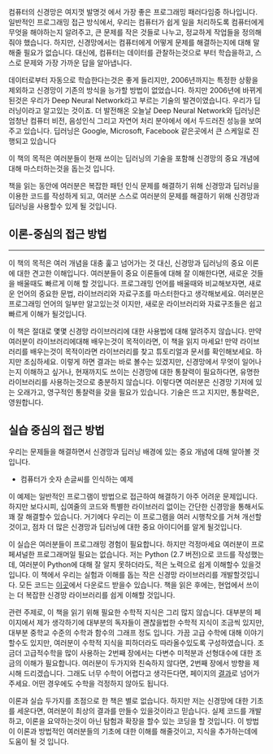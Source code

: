 컴퓨터의 신경망은 여지껏 발명것 에서 가장 좋은 프로그래밍 패러다임중 하나입니다.
일반적인 프로그래밍 접근 방식에서, 우리는 컴퓨터가 쉽게 일을 처리하도록 컴퓨터에게 무엇을 해야하는지 알려주고, 큰 문제를 작은 것들로 나누고, 정교하게 작업들을 정의해줘야 했습니다. 하지만, 신경망에서는 컴퓨터에게 어떻게 문제를 해결하는지에 대해 말 해줄 필요가 없습니다. 대신에, 컴퓨터는 데이터를 관찰하는것으로 부터 학습을하고, 스스로 문제와 가장 가까운 답을 알아냅니다.

데이터로부터 자동으로 학습한다는것은 좋게 들리지만, 2006년까지는 특정한 상황을 제외하고 신경망이 기존의 방식을 능가할 방법이 없었습니다. 하지만 2006년에 바뀌게 된것은 우리가 Deep Neural Network라고 부르는 기술의 발견이였습니다. 우리가 딥러닝이라고 알고있는 것이죠. 더 발전해온 오늘날 Deep Neural Network와 딥러닝은 엄청난 컴퓨터 비전, 음성인식 그리고 자연어 처리 분야에서 에서 두드러진 성능을 보여주고 있습니다. 딥러닝은 Google, Microsoft, Facebook 같은곳에서 큰 스케일로 진행되고 있습니다

이 책의 목적은 여러분들이 현재 쓰이는 딥러닝의 기술을 포함해 신경망의 중요 개념에 대해 마스터하는것을 돕는것 입니다.

책을 읽는 동안에 여러분은 복잡한 패턴 인식 문제를 해결하기 위해 신경망과 딥러닝을 이용한 코드를 작성하게 되고, 여러분 스스로 여러분의 문제를 해결하기 위해 신경망과 딥러닝을 사용할수 있게 될 것입니다.

## 이론-중심의 접근 방법

---

이 책의 목적은 여러 개념을 대충 훑고 넘어가는 것 대신, 신경망과 딥러닝의 중요 이론에 대한 견고한 이해입니다.
여러분들이 중요 이론들에 대해 잘 이해한다면, 새로운 것들을 배울때도 빠르게 이해 할 것입니다. 프로그래밍 언어를 배울때와 비교해보자면, 새로운 언어의 중요한 문법, 라이브러리와 자료구조를 마스터한다고 생각해보세요. 여러분은 프로그래밍 언어의 일부만 알고있는것 이지만, 새로운 라이브러리와 자료구조들은 쉽고 빠르게 이해가 될것입니다.

이 책은 절대로 몇몇 신경망 라이브러리에 대한 사용법에 대해 알려주지 않습니다. 만약 여러분이 라이브러리에대해 배우는것이 목적이라면, 이 책을 읽지 마세요! 만약 라이브러리를 배우는것이 목적이라면 라이브러리를 찾고 튜토리얼과 문서를 확인해보세요. 하지만 조심하세요. 이렇게 하면 결과는 바로 볼수는 있겠지만, 신경망에서 무엇이 일어나는지 이해하고 싶거나, 현재까지도 쓰이는 신경망에 대한 통찰력이 필요하다면, 유명한 라이브러리를 사용하는것으로 충분하지 않습니다. 이렇다면 여러분은 신경망 기저에 있는 오래가고, 영구적인 통찰력을 갖을 필요가 있습니다. 기술은 뜨고 지지만, 통찰력은, 영원합니다.

## 실습 중심의 접근 방법

우리는 문제들을 해결하면서 신경망과 딥러닝 배경에 있는 중요 개념에 대해 알아볼 것 입니다.

- 컴퓨터가 숫자 손글씨를 인식하는 예제

이 예제는 일반적인 프로그램이 방법으로 접근하여 해결하기 아주 어려운 문제입니다. 하지만 보다시피, 십여줄의 코드와 특별한 라이브러리 없이는 간단한 신경망을 통해서도 꽤 잘 해결할수 있습니다. 거기에다 우리는 이 프로그램을 여러 시행착오를 거쳐 개선할것이고, 점차 더 많은 신경망과 딥러닝에 대한 중요 아이디어를 알게 될것입니다.

이 실습은 여러분들이 프로그래밍 경험이 필요합니다. 하지만 걱정마세요 여러분이 프로페셔널한 프로그래머일 필요는 없습니다. 저는 Python (2.7 버전)으로 코드를 작성했는데, 여러분이 Python에 대해 잘 알지 못하더라도, 적은 노력으로 쉽게 이해할수 있을것입니다. 이 책에서 우리는 실험과 이해를 돕는 작은 신경망 라이브러리를 개발할것입니다. 모든 코드는 [이곳]()에서 다운로드 받을수 있습니다. 책을 읽은 후에는, 현업에서 쓰이는 더 복잡한 신경망 라이브러리를 쉽게 이해할 것입니다.

관련 주제로, 이 책을 읽기 위해 필요한 수학적 지식은 그리 많지 않습니다. 대부분의 페이지에서 제가 생각하기에 대부분의 독자들이 괜찮을법한 수학적 지식이 조금씩 있지만, 대부분 중학교 수준의 수학과 함수의 그래프 정도 입니다. 가끔 고급 수학에 대해 이야기 할수도 있지만, 여러분이 수학적 지식을 피하더라도 따라올수있도록 구성하였습니다.
조금더 고급적수학을 많이 사용하는 2번째 장에서는 다변수 미적분과 선형대수에 대한 조금의 이해가 필요합니다. 여러분이 두가지와 친숙하지 않다면, 2번째 장에서 방향을 제시해 드리겠습니다. 그래도 너무 수학이 어렵다고 생각든다면, 페이지의 [결과]()로 넘어가주세요. 어떤 경우에도 수학을 걱정하지 않아도 됩니다.

이론과 실습 두가지를 초점으로 한 책은 별로 없습니다. 하지만 저는 신경망에 대한 기초를 세운다면, 여러분이 최상의 결과를 만들수 있을것이라고 믿습니다. 실제 코드를 개발하고, 이론을 요약하는것이 아닌 탐험과 확장을 할수 있는 코딩을 할 것입니다. 이 방법이 이론과 방법적인 여러분들의 기초에 대한 이해를 해줄것이고, 지식을 추가하는데에 도움이 될 것 입니다.
